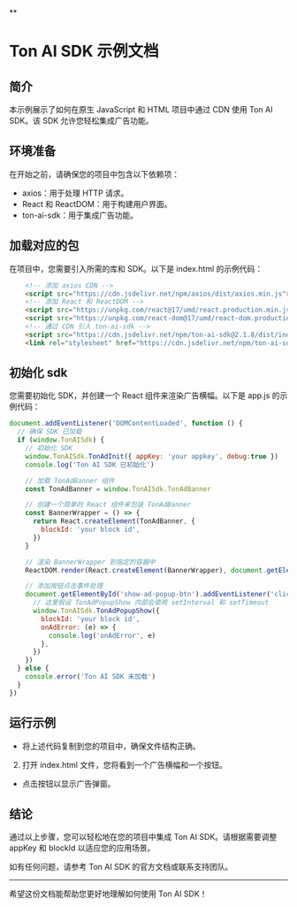 **

# Ton AI SDK 示例文档

## 简介

本示例展示了如何在原生 JavaScript 和 HTML 项目中通过 CDN 使用 Ton AI SDK。该 SDK 允许您轻松集成广告功能。

## 环境准备

在开始之前，请确保您的项目中包含以下依赖项：

* axios：用于处理 HTTP 请求。
* React 和 ReactDOM：用于构建用户界面。
* ton-ai-sdk：用于集成广告功能。

## 加载对应的包

在项目中，您需要引入所需的库和 SDK。以下是 index.html 的示例代码：

```html
    <!-- 添加 axios CDN -->
    <script src="https://cdn.jsdelivr.net/npm/axios/dist/axios.min.js"></script>
    <!-- 添加 React 和 ReactDOM -->
    <script src="https://unpkg.com/react@17/umd/react.production.min.js"></script>
    <script src="https://unpkg.com/react-dom@17/umd/react-dom.production.min.js"></script>
    <!-- 通过 CDN 引入 ton-ai-sdk -->
    <script src="https://cdn.jsdelivr.net/npm/ton-ai-sdk@2.1.8/dist/index.umd.js"></script>
    <link rel="stylesheet" href="https://cdn.jsdelivr.net/npm/ton-ai-sdk/dist/index.umd.css" />
```

## 初始化 sdk

您需要初始化 SDK，并创建一个 React 组件来渲染广告横幅。以下是 app.js 的示例代码：

```js
document.addEventListener('DOMContentLoaded', function () {
  // 确保 SDK 已加载
  if (window.TonAISdk) {
    // 初始化 SDK
    window.TonAISdk.TonAdInit({ appKey: 'your appkey', debug:true })
    console.log('Ton AI SDK 已初始化')

    // 加载 TonAdBanner 组件
    const TonAdBanner = window.TonAISdk.TonAdBanner

    // 创建一个简单的 React 组件来包装 TonAdBanner
    const BannerWrapper = () => {
      return React.createElement(TonAdBanner, {
        blockId: 'your block id',
      })
    }

    // 渲染 BannerWrapper 到指定的容器中
    ReactDOM.render(React.createElement(BannerWrapper), document.getElementById('ton-ad-banner-container'))

    // 添加按钮点击事件处理
    document.getElementById('show-ad-popup-btn').addEventListener('click', function () {
      // 这里假设 TonAdPopupShow 内部会使用 setInterval 和 setTimeout
      window.TonAISdk.TonAdPopupShow({
        blockId: 'your block id',
        onAdError: (e) => {
          console.log('onAdError', e)
        },
      })
    })
  } else {
    console.error('Ton AI SDK 未加载')
  }
})
```

## 运行示例

* 将上述代码复制到您的项目中，确保文件结构正确。

2. 打开 index.html 文件，您将看到一个广告横幅和一个按钮。

* 点击按钮以显示广告弹窗。

## 结论

通过以上步骤，您可以轻松地在您的项目中集成 Ton AI SDK。请根据需要调整 appKey 和 blockId 以适应您的应用场景。

如有任何问题，请参考 Ton AI SDK 的官方文档或联系支持团队。

---

希望这份文档能帮助您更好地理解如何使用 Ton AI SDK！
